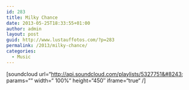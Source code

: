 ```yaml
---
id: 283
title: Milky Chance
date: 2013-05-25T18:33:55+01:00
author: admin
layout: post
guid: http://www.lustauffotos.com/?p=283
permalink: /2013/milky-chance/
categories:
  - Music
---
```

[soundcloud url=&#8220;http://api.soundcloud.com/playlists/5327751&#8243; params=&#8220;&#8220; width=&#8220; 100%&#8220; height=&#8220;450&#8243; iframe=&#8220;true&#8220; /]